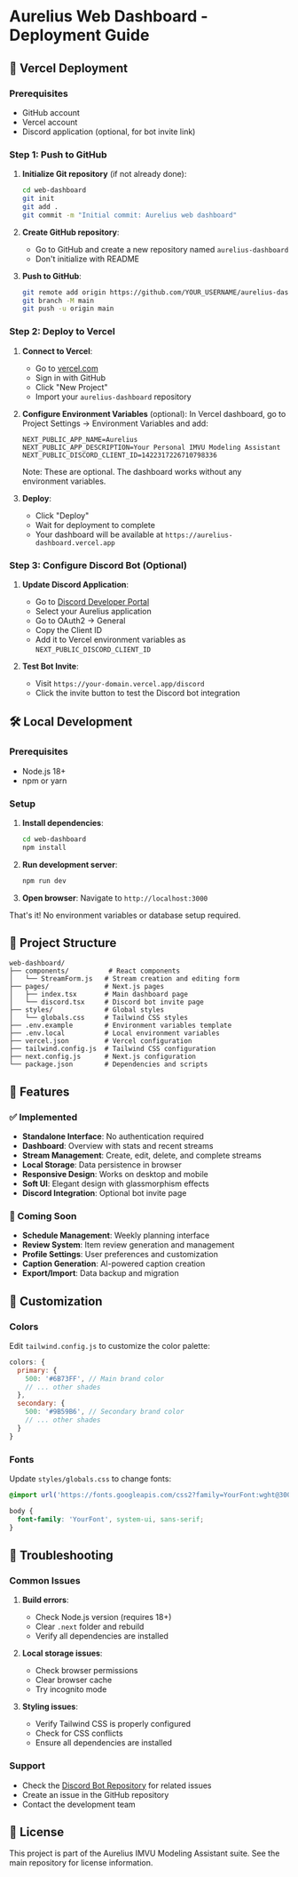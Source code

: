 # Aurelius Web Dashboard - Deployment Guide

## 🚀 Vercel Deployment

### Prerequisites
- GitHub account
- Vercel account
- Discord application (optional, for bot invite link)

### Step 1: Push to GitHub

1. **Initialize Git repository** (if not already done):
   ```bash
   cd web-dashboard
   git init
   git add .
   git commit -m "Initial commit: Aurelius web dashboard"
   ```

2. **Create GitHub repository**:
   - Go to GitHub and create a new repository named `aurelius-dashboard`
   - Don't initialize with README

3. **Push to GitHub**:
   ```bash
   git remote add origin https://github.com/YOUR_USERNAME/aurelius-dashboard.git
   git branch -M main
   git push -u origin main
   ```

### Step 2: Deploy to Vercel

1. **Connect to Vercel**:
   - Go to [vercel.com](https://vercel.com)
   - Sign in with GitHub
   - Click "New Project"
   - Import your `aurelius-dashboard` repository

2. **Configure Environment Variables** (optional):
   In Vercel dashboard, go to Project Settings → Environment Variables and add:

   ```
   NEXT_PUBLIC_APP_NAME=Aurelius
   NEXT_PUBLIC_APP_DESCRIPTION=Your Personal IMVU Modeling Assistant
   NEXT_PUBLIC_DISCORD_CLIENT_ID=1422317226710798336
   ```

   Note: These are optional. The dashboard works without any environment variables.

3. **Deploy**:
   - Click "Deploy"
   - Wait for deployment to complete
   - Your dashboard will be available at `https://aurelius-dashboard.vercel.app`

### Step 3: Configure Discord Bot (Optional)

1. **Update Discord Application**:
   - Go to [Discord Developer Portal](https://discord.com/developers/applications)
   - Select your Aurelius application
   - Go to OAuth2 → General
   - Copy the Client ID
   - Add it to Vercel environment variables as `NEXT_PUBLIC_DISCORD_CLIENT_ID`

2. **Test Bot Invite**:
   - Visit `https://your-domain.vercel.app/discord`
   - Click the invite button to test the Discord bot integration

## 🛠️ Local Development

### Prerequisites
- Node.js 18+ 
- npm or yarn

### Setup

1. **Install dependencies**:
   ```bash
   cd web-dashboard
   npm install
   ```

2. **Run development server**:
   ```bash
   npm run dev
   ```

3. **Open browser**:
   Navigate to `http://localhost:3000`

That's it! No environment variables or database setup required.

## 📁 Project Structure

```
web-dashboard/
├── components/          # React components
│   └── StreamForm.js   # Stream creation and editing form
├── pages/              # Next.js pages
│   ├── index.tsx       # Main dashboard page
│   └── discord.tsx     # Discord bot invite page
├── styles/             # Global styles
│   └── globals.css     # Tailwind CSS styles
├── .env.example        # Environment variables template
├── .env.local          # Local environment variables
├── vercel.json         # Vercel configuration
├── tailwind.config.js  # Tailwind CSS configuration
├── next.config.js      # Next.js configuration
└── package.json        # Dependencies and scripts
```

## 🎨 Features

### ✅ Implemented
- **Standalone Interface**: No authentication required
- **Dashboard**: Overview with stats and recent streams
- **Stream Management**: Create, edit, delete, and complete streams
- **Local Storage**: Data persistence in browser
- **Responsive Design**: Works on desktop and mobile
- **Soft UI**: Elegant design with glassmorphism effects
- **Discord Integration**: Optional bot invite page

### 🚧 Coming Soon
- **Schedule Management**: Weekly planning interface
- **Review System**: Item review generation and management
- **Profile Settings**: User preferences and customization
- **Caption Generation**: AI-powered caption creation
- **Export/Import**: Data backup and migration

## 🔧 Customization

### Colors
Edit `tailwind.config.js` to customize the color palette:

```javascript
colors: {
  primary: {
    500: '#6B73FF', // Main brand color
    // ... other shades
  },
  secondary: {
    500: '#9B59B6', // Secondary brand color
    // ... other shades
  }
}
```

### Fonts
Update `styles/globals.css` to change fonts:

```css
@import url('https://fonts.googleapis.com/css2?family=YourFont:wght@300;400;500;600;700&display=swap');

body {
  font-family: 'YourFont', system-ui, sans-serif;
}
```

## 🐛 Troubleshooting

### Common Issues

1. **Build errors**:
   - Check Node.js version (requires 18+)
   - Clear `.next` folder and rebuild
   - Verify all dependencies are installed

2. **Local storage issues**:
   - Check browser permissions
   - Clear browser cache
   - Try incognito mode

3. **Styling issues**:
   - Verify Tailwind CSS is properly configured
   - Check for CSS conflicts
   - Ensure all dependencies are installed

### Support
- Check the [Discord Bot Repository](https://github.com/OJReine/aurelius-bot) for related issues
- Create an issue in the GitHub repository
- Contact the development team

## 📝 License

This project is part of the Aurelius IMVU Modeling Assistant suite.
See the main repository for license information.
